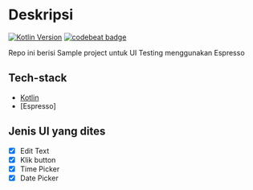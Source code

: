 # Deskripsi
[![Kotlin Version](https://img.shields.io/badge/Kotlin-1.3.50-blue.svg)](https://kotlinlang.org)
[![codebeat badge](https://codebeat.co/badges/8aa17d2d-2e38-4af6-b342-a24a636f6c3f)](https://codebeat.co/projects/github-com-pendi-qibee-android-testing-collection-master)

Repo ini berisi Sample project untuk UI Testing menggunakan Espresso

## Tech-stack
* [Kotlin](https://kotlinlang.org/) 
* [Espresso]

## Jenis UI yang dites
* [x] Edit Text
* [x] Klik button
* [x] Time Picker
* [x] Date Picker
